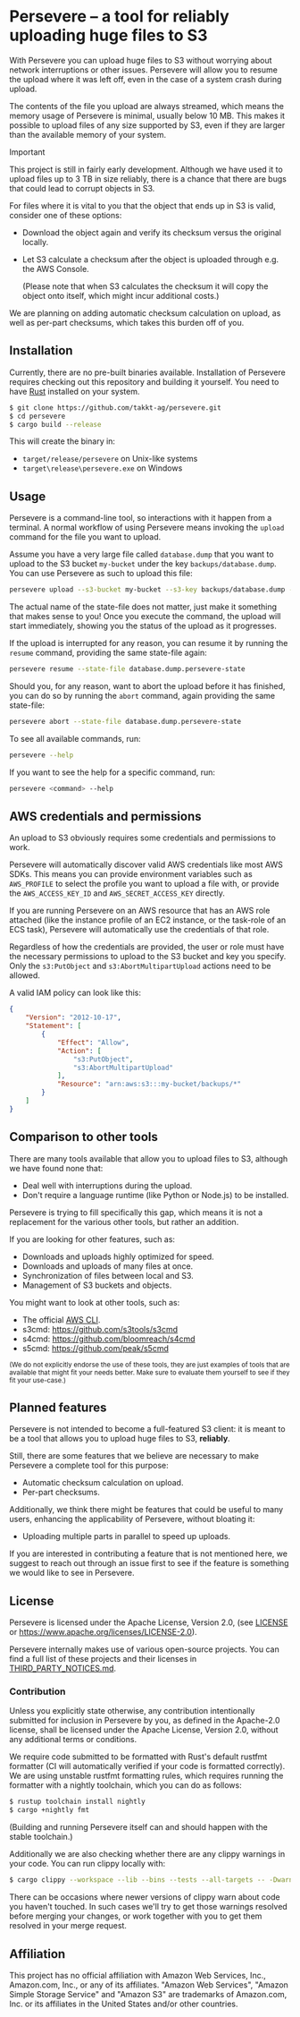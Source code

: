 # Persevere &ndash; a tool for reliably uploading huge files to S3

With Persevere you can upload huge files to S3 without worrying about network interruptions or other issues.
Persevere will allow you to resume the upload where it was left off, even in the case of a system crash during upload.

The contents of the file you upload are always streamed, which means the memory usage of Persevere is minimal, usually below 10 MB.
This makes it possible to upload files of any size supported by S3, even if they are larger than the available memory of your system.

> [!IMPORTANT]
> This project is still in fairly early development.
> Although we have used it to upload files up to 3 TB in size reliably, there is a chance that there are bugs that could lead to corrupt objects in S3.
> 
> For files where it is vital to you that the object that ends up in S3 is valid, consider one of these options:
>
> * Download the object again and verify its checksum versus the original locally.
> * Let S3 calculate a checksum after the object is uploaded through e.g. the AWS Console.
>
>   (Please note that when S3 calculates the checksum it will copy the object onto itself, which might incur additional costs.)
> 
> We are planning on adding automatic checksum calculation on upload, as well as per-part checksums, which takes this burden off of you.

## Installation

Currently, there are no pre-built binaries available.
Installation of Persevere requires checking out this repository and building it yourself.
You need to have [Rust](https://www.rust-lang.org) installed on your system.

```sh
$ git clone https://github.com/takkt-ag/persevere.git
$ cd persevere
$ cargo build --release
```

This will create the binary in:

* `target/release/persevere` on Unix-like systems
* `target\release\persevere.exe` on Windows

## Usage

Persevere is a command-line tool, so interactions with it happen from a terminal.
A normal workflow of using Persevere means invoking the `upload` command for the file you want to upload.

Assume you have a very large file called `database.dump` that you want to upload to the S3 bucket `my-bucket` under the key `backups/database.dump`.
You can use Persevere as such to upload this file:

```sh
persevere upload --s3-bucket my-bucket --s3-key backups/database.dump --file-to-upload database.dump --state-file database.dump.persevere-state
```

The actual name of the state-file does not matter, just make it something that makes sense to you!
Once you execute the command, the upload will start immediately, showing you the status of the upload as it progresses.

If the upload is interrupted for any reason, you can resume it by running the `resume` command, providing the same state-file again:

```sh
persevere resume --state-file database.dump.persevere-state
```

Should you, for any reason, want to abort the upload before it has finished, you can do so by running the `abort` command, again providing the same state-file:

```sh
persevere abort --state-file database.dump.persevere-state
```

To see all available commands, run:

```sh
persevere --help
```

If you want to see the help for a specific command, run:

```sh
persevere <command> --help
```

## AWS credentials and permissions

An upload to S3 obviously requires some credentials and permissions to work.

Persevere will automatically discover valid AWS credentials like most AWS SDKs.
This means you can provide environment variables such as `AWS_PROFILE` to select the profile you want to upload a file with, or provide the `AWS_ACCESS_KEY_ID` and `AWS_SECRET_ACCESS_KEY` directly.

If you are running Persevere on an AWS resource that has an AWS role attached (like the instance profile of an EC2 instance, or the task-role of an ECS task), Persevere will automatically use the credentials of that role.

Regardless of how the credentials are provided, the user or role must have the necessary permissions to upload to the S3 bucket and key you specify.
Only the `s3:PutObject` and `s3:AbortMultipartUpload` actions need to be allowed.

A valid IAM policy can look like this:

```json
{
    "Version": "2012-10-17",
    "Statement": [
        {
            "Effect": "Allow",
            "Action": [
                "s3:PutObject",
                "s3:AbortMultipartUpload"
            ],
            "Resource": "arn:aws:s3:::my-bucket/backups/*"
        }
    ]
}
```

## Comparison to other tools

There are many tools available that allow you to upload files to S3, although we have found none that:

* Deal well with interruptions during the upload.
* Don't require a language runtime (like Python or Node.js) to be installed.

Persevere is trying to fill specifically this gap, which means it is not a replacement for the various other tools, but rather an addition.

If you are looking for other features, such as:

* Downloads and uploads highly optimized for speed.
* Downloads and uploads of many files at once.
* Synchronization of files between local and S3.
* Management of S3 buckets and objects.

You might want to look at other tools, such as:

* The official [AWS CLI](https://aws.amazon.com/cli/).
* s3cmd: <https://github.com/s3tools/s3cmd>
* s4cmd: <https://github.com/bloomreach/s4cmd>
* s5cmd: <https://github.com/peak/s5cmd>

<sub>
    (We do not explicitly endorse the use of these tools, they are just examples of tools that are available that might fit your needs better.
    Make sure to evaluate them yourself to see if they fit your use-case.)
</sub>

## Planned features

Persevere is not intended to become a full-featured S3 client: it is meant to be a tool that allows you to upload huge files to S3, **reliably**.

Still, there are some features that we believe are necessary to make Persevere a complete tool for this purpose:

* Automatic checksum calculation on upload.
* Per-part checksums.

Additionally, we think there might be features that could be useful to many users, enhancing the applicability of Persevere, without bloating it:

* Uploading multiple parts in parallel to speed up uploads.

If you are interested in contributing a feature that is not mentioned here, we suggest to reach out through an issue first to see if the feature is something we would like to see in Persevere.

## License

Persevere is licensed under the Apache License, Version 2.0, (see [LICENSE](LICENSE) or <https://www.apache.org/licenses/LICENSE-2.0>).

Persevere internally makes use of various open-source projects.
You can find a full list of these projects and their licenses in [THIRD_PARTY_NOTICES.md](THIRD_PARTY_NOTICES.md).

### Contribution

Unless you explicitly state otherwise, any contribution intentionally submitted for inclusion in Persevere by you, as defined in the Apache-2.0 license, shall be licensed under the Apache License, Version 2.0, without any additional terms or conditions.

We require code submitted to be formatted with Rust's default rustfmt formatter (CI will automatically verified if your code is formatted correctly).
We are using unstable rustfmt formatting rules, which requires running the formatter with a nightly toolchain, which you can do as follows:

```sh
$ rustup toolchain install nightly
$ cargo +nightly fmt
```

(Building and running Persevere itself can and should happen with the stable toolchain.)

Additionally we are also checking whether there are any clippy warnings in your code.
You can run clippy locally with:

```sh
$ cargo clippy --workspace --lib --bins --tests --all-targets -- -Dwarnings
```

There can be occasions where newer versions of clippy warn about code you haven't touched.
In such cases we'll try to get those warnings resolved before merging your changes, or work together with you to get them resolved in your merge request.

## Affiliation

This project has no official affiliation with Amazon Web Services, Inc., Amazon.com, Inc., or any of its affiliates.
"Amazon Web Services", "Amazon Simple Storage Service" and "Amazon S3" are trademarks of Amazon.com, Inc. or its affiliates in the United States and/or other countries.
